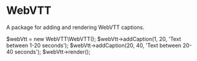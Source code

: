 WebVTT
======

A package for adding and rendering WebVTT captions.

  $webVtt = new WebVTT\WebVTT();
  $webVtt->addCaption(1, 20, 'Text between 1-20 seconds');
  $webVtt->addCaption(20, 40, 'Text between 20-40 seconds');
  $webVtt->render();
